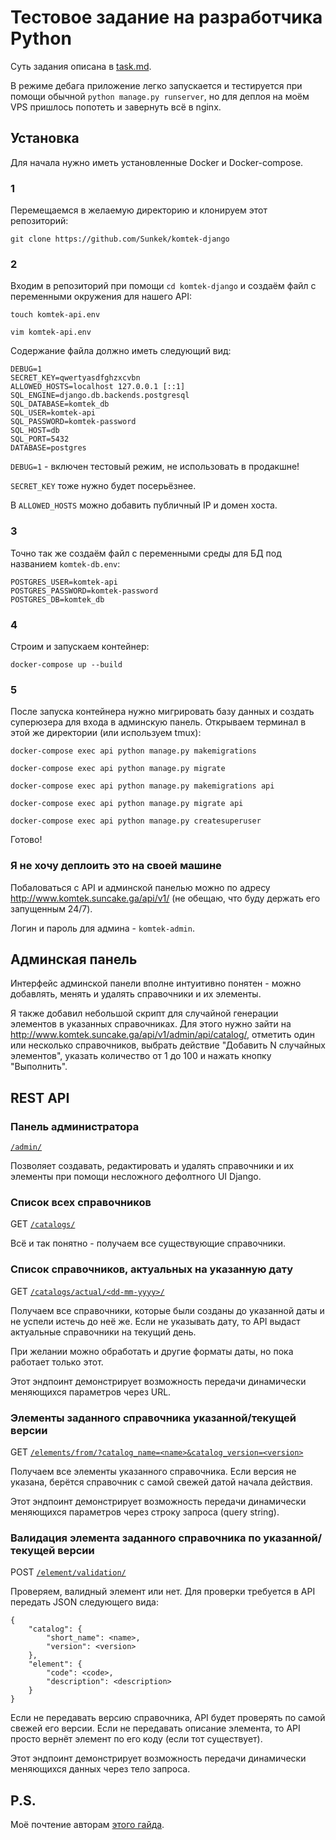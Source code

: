 # Тестовое задание на разработчика Python

Суть задания описана в [task.md](task.md).

В режиме дебага приложение легко запускается и тестируется при помощи обычной `python manage.py runserver`, но для деплоя на моём VPS пришлось попотеть и завернуть всё в nginx.

## Установка

Для начала нужно иметь установленные Docker и Docker-compose. 

### 1 

Перемещаемся в желаемую директорию и клонируем этот репозиторий: 

`git clone https://github.com/Sunkek/komtek-django`

### 2

Входим в репозиторий при помощи `cd komtek-django` и создаём файл с переменными окружения для нашего API: 

`touch komtek-api.env`

`vim komtek-api.env`

Содержание файла должно иметь следующий вид:
```
DEBUG=1
SECRET_KEY=qwertyasdfghzxcvbn
ALLOWED_HOSTS=localhost 127.0.0.1 [::1]
SQL_ENGINE=django.db.backends.postgresql
SQL_DATABASE=komtek_db
SQL_USER=komtek-api
SQL_PASSWORD=komtek-password
SQL_HOST=db
SQL_PORT=5432
DATABASE=postgres
```
`DEBUG=1` - включен тестовый режим, не использовать в продакшне! 

`SECRET_KEY` тоже нужно будет посерьёзнее. 

В `ALLOWED_HOSTS` можно добавить публичный IP и домен хоста.

### 3

Точно так же создаём файл с переменными среды для БД под названием `komtek-db.env`:

```
POSTGRES_USER=komtek-api
POSTGRES_PASSWORD=komtek-password
POSTGRES_DB=komtek_db
```

### 4

Строим и запускаем контейнер:

`docker-compose up --build`

### 5

После запуска контейнера нужно мигрировать базу данных и создать суперюзера для входа в админскую панель. Открываем терминал в этой же директории (или используем tmux):

`docker-compose exec api python manage.py makemigrations`

`docker-compose exec api python manage.py migrate`

`docker-compose exec api python manage.py makemigrations api`

`docker-compose exec api python manage.py migrate api`

`docker-compose exec api python manage.py createsuperuser`

Готово!

### Я не хочу деплоить это на своей машине

Побаловаться с API и админской панелью можно по адресу 
http://www.komtek.suncake.ga/api/v1/
(не обещаю, что буду держать его запущенным 24/7).

Логин и пароль для админа - `komtek-admin`.

## Админская панель

Интерфейс админской панели вполне интуитивно понятен - можно добавлять, менять и удалять справочники и их элементы.

Я также добавил небольшой скрипт для случайной генерации элементов в указанных справочниках. Для этого нужно зайти на http://www.komtek.suncake.ga/api/v1/admin/api/catalog/, отметить один или несколько справочников, выбрать действие "Добавить N случайных элементов", указать количество от 1  до 100 и нажать кнопку "Выполнить".

## REST API

### Панель администратора

[`/admin/`](http://www.komtek.suncake.ga/api/v1/admin/)

Позволяет создавать, редактировать и удалять справочники и их элементы при помощи 
несложного дефолтного UI Django. 

### Список всех справочников

GET [`/catalogs/`](http://www.komtek.suncake.ga/api/v1/catalogs/)

Всё и так понятно - получаем все существующие справочники.

### Список справочников, актуальных на указанную дату

GET [`/catalogs/actual/<dd-mm-yyyy>/`](http://www.komtek.suncake.ga/api/v1/catalogs/actual/01-10-2020/)

Получаем все справочники, которые были созданы до указанной даты и не успели истечь 
до неё же. Если не указывать дату, то API выдаст актуальные справочники на текущий 
день. 

При желании можно обработать и другие форматы даты, но пока работает только этот.

Этот эндпоинт демонстрирует возможность передачи динамически меняющихся параметров 
через URL.

### Элементы заданного справочника указанной/текущей версии

GET [`/elements/from/?catalog_name=<name>&catalog_version=<version>`](http://www.komtek.suncake.ga/api/v1/elements/from/?catalog_name=%D0%A2%D0%B5%D1%81%D1%82&catalog_version=0.1)

Получаем все элементы указанного справочника. Если версия не указана, берётся 
справочник с самой свежей датой начала действия.

Этот эндпоинт демонстрирует возможность передачи динамически меняющихся параметров 
через строку запроса (query string).

### Валидация элемента заданного справочника по указанной/текущей версии

POST [`/element/validation/`](http://www.komtek.suncake.ga/api/v1/element/validation)

Проверяем, валидный элемент или нет. Для проверки требуется в API передать JSON 
следующего вида:

```
{
    "catalog": {
        "short_name": <name>,
        "version": <version>
    },
    "element": {
        "code": <code>,
        "description": <description>
    }
}
```

Если не передавать версию справочника, API будет проверять по самой свежей его версии. 
Если не передавать описание элемента, то API просто вернёт элемент по его коду (если тот существует).

Этот эндпоинт демонстрирует возможность передачи динамически меняющихся данных 
через тело запроса.

## P.S.

Моё почтение авторам [этого гайда](https://testdriven.io/blog/dockerizing-django-with-postgres-gunicorn-and-nginx/).
